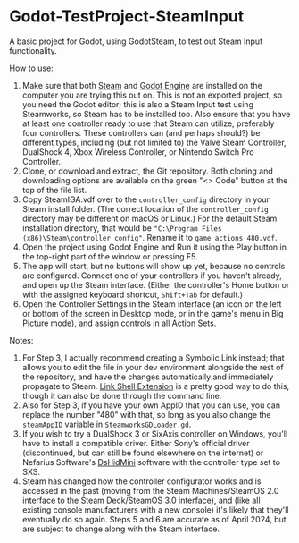 # Godot-TestProject-SteamInput
A basic project for Godot, using GodotSteam, to test out Steam Input functionality.

How to use:
1. Make sure that both [Steam](https://steampowered.com) and [Godot Engine](https://godotengine.org) are installed on the computer you are trying this out on. This is not an exported project, so you need the Godot editor; this is also a Steam Input test using Steamworks, so Steam has to be installed too. Also ensure that you have at least one controller ready to use that Steam can utilize, preferably four controllers. These controllers can (and perhaps should?) be different types, including (but not limited to) the Valve Steam Controller, DualShock 4, Xbox Wireless Controller, or Nintendo Switch Pro Controller. 
2. Clone, or download and extract, the Git repository. Both cloning and downloading options are available on the green "<> Code" button at the top of the file list.
3. Copy SteamIGA.vdf over to the `controller_config` directory in your Steam install folder. (The correct location of the `controller_config` directory may be different on macOS or Linux.) For the default Steam installation directory, that would be `"C:\Program Files (x86)\Steam\controller_config"`. Rename it to `game_actions_480.vdf`.
4. Open the project using Godot Engine and Run it using the Play button in the top-right part of the window or pressing F5.
5. The app will start, but no buttons will show up yet, because no controls are configured. Connect one of your controllers if you haven't already, and open up the Steam interface. (Either the controller's Home button or with the assigned keyboard shortcut, `Shift+Tab` for default.)
6. Open the Controller Settings in the Steam interface (an icon on the left or bottom of the screen in Desktop mode, or in the game's menu in Big Picture mode), and assign controls in all Action Sets.

Notes:
1. For Step 3, I actually recommend creating a Symbolic Link instead; that allows you to edit the file in your dev environment alongside the rest of the repository, and have the changes automatically and immediately propagate to Steam. [Link Shell Extension](https://schinagl.priv.at/nt/hardlinkshellext/linkshellextension.html) is a pretty good way to do this, though it can also be done through the command line.
2. Also for Step 3, if you have your own AppID that you can use, you can replace the number "480" with that, so long as you also change the `steamAppID` variable in `SteamworksGDLoader.gd`.
3. If you wish to try a DualShock 3 or SixAxis controller on Windows, you'll have to install a compatible driver. Either Sony's official driver (discontinued, but can still be found elsewhere on the internet) or Nefarius Software's [DsHidMini](https://github.com/nefarius/DsHidMini) software with the controller type set to SXS.
4. Steam has changed how the controller configurator works and is accessed in the past (moving from the Steam Machines/SteamOS 2.0 interface to the Steam Deck/SteamOS 3.0 interface), and (like all existing console manufacturers with a new console) it's likely that they'll eventually do so again. Steps 5 and 6 are accurate as of April 2024, but are subject to change along with the Steam interface.
